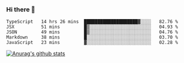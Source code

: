 ### Hi there 👋



<!--
**webB1an/webB1an** is a ✨ _special_ ✨ repository because its `README.md` (this file) appears on your GitHub profile.

Here are some ideas to get you started:

- 🔭 I’m currently working on ...
- 🌱 I’m currently learning ...
- 👯 I’m looking to collaborate on ...
- 🤔 I’m looking for help with ...
- 💬 Ask me about ...
- 📫 How to reach me: ...
- 😄 Pronouns: ...
- ⚡ Fun fact: ...
-->

<!--START_SECTION:waka-->
```text
TypeScript   14 hrs 26 mins  ████████████████████▓░░░░   82.76 % 
JSX          51 mins         █▒░░░░░░░░░░░░░░░░░░░░░░░   04.93 % 
JSON         49 mins         █▒░░░░░░░░░░░░░░░░░░░░░░░   04.76 % 
Markdown     38 mins         █░░░░░░░░░░░░░░░░░░░░░░░░   03.70 % 
JavaScript   23 mins         ▓░░░░░░░░░░░░░░░░░░░░░░░░   02.28 % 
```
<!--END_SECTION:waka-->


[![Anurag's github stats](https://github-readme-stats.vercel.app/api?username=webB1an&show_icons=true&theme=radical)](https://github.com/anuraghazra/github-readme-stats)

